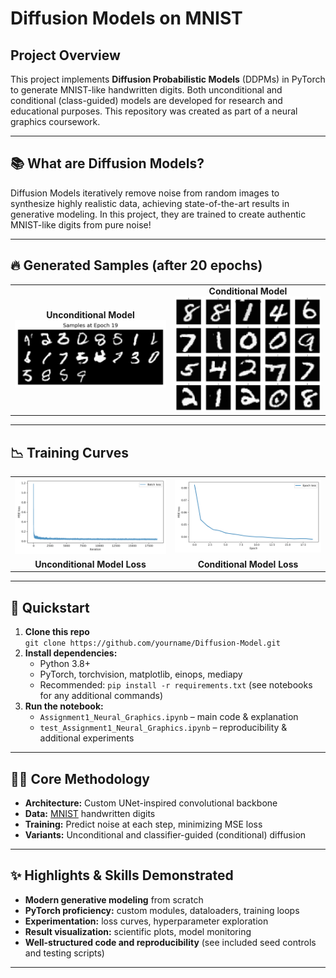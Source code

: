 # Diffusion Models on MNIST

## Project Overview
This project implements **Diffusion Probabilistic Models** (DDPMs) in PyTorch to generate MNIST-like handwritten digits. Both unconditional and conditional (class-guided) models are developed for research and educational purposes. This repository was created as part of a neural graphics coursework.

---

## 📚 What are Diffusion Models?
Diffusion Models iteratively remove noise from random images to synthesize highly realistic data, achieving state-of-the-art results in generative modeling. In this project, they are trained to create authentic MNIST-like digits from pure noise! 

---

## 🔥 Generated Samples (after 20 epochs)
<table>
<tr>
<td align="center"><b>Unconditional Model</b><br><img src="runs/3440/plots/samples_epoch_19.png" width="375px"></td>
<td align="center"><b>Conditional Model</b><br><img src="runs/cond8049/plots/samples_epoch_19.png" width="375px"></td>
</tr>
</table>

---

## 📉 Training Curves
<table><tr>
<td><img src="runs/cond8049/plots/Batch_loss.png" width="375px"></td>
<td><img src="runs/cond8049/plots/epoch_loss.png" width="375px"></td>
</tr><tr>
<td align="center"><b>Unconditional Model Loss</b></td>
<td align="center"><b>Conditional Model Loss</b></td>
</tr></table>


---

## 🚦 Quickstart
1. **Clone this repo**  
   `git clone https://github.com/yourname/Diffusion-Model.git`
2. **Install dependencies:**
   - Python 3.8+
   - PyTorch, torchvision, matplotlib, einops, mediapy
   - Recommended: `pip install -r requirements.txt` (see notebooks for any additional commands)
3. **Run the notebook:**
   - `Assignment1_Neural_Graphics.ipynb` – main code & explanation
   - `test_Assignment1_Neural_Graphics.ipynb` – reproducibility & additional experiments

---

## 🧑‍💻 Core Methodology
- **Architecture:** Custom UNet-inspired convolutional backbone
- **Data:** [MNIST](http://yann.lecun.com/exdb/mnist/) handwritten digits
- **Training:** Predict noise at each step, minimizing MSE loss
- **Variants:** Unconditional and classifier-guided (conditional) diffusion

---

## ✨ Highlights & Skills Demonstrated
- **Modern generative modeling** from scratch
- **PyTorch proficiency:** custom modules, dataloaders, training loops
- **Experimentation:** loss curves, hyperparameter exploration
- **Result visualization:** scientific plots, model monitoring
- **Well-structured code and reproducibility** (see included seed controls and testing scripts)

---
